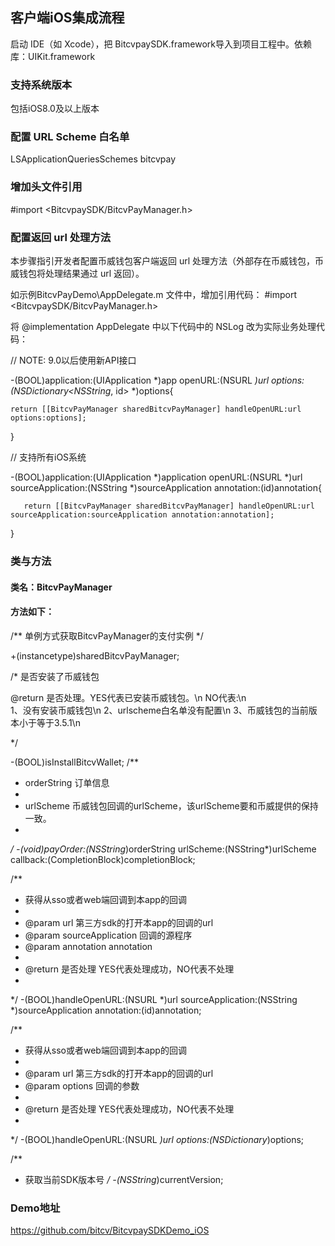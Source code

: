 ## 客户端iOS集成流程
启动 IDE（如 Xcode），把 BitcvpaySDK.framework导入到项目工程中。依赖库：UIKit.framework

### 支持系统版本
包括iOS8.0及以上版本

### 配置 URL Scheme 白名单
<key>LSApplicationQueriesSchemes</key>
	<array>
		<string>bitcvpay</string>
	</array>

### 增加头文件引用
#import <BitcvpaySDK/BitcvPayManager.h>

### 配置返回 url 处理方法
本步骤指引开发者配置币威钱包客户端返回 url 处理方法（外部存在币威钱包，币威钱包将处理结果通过 url 返回）。

如示例BitcvPayDemo\AppDelegate.m 文件中，增加引用代码：
#import <BitcvpaySDK/BitcvPayManager.h>

将 @implementation AppDelegate 中以下代码中的 NSLog 改为实际业务处理代码：

// NOTE: 9.0以后使用新API接口

-(BOOL)application:(UIApplication *)app openURL:(NSURL *)url options:(NSDictionary<NSString*, id> *)options{

    return [[BitcvPayManager sharedBitcvPayManager] handleOpenURL:url options:options];
}

// 支持所有iOS系统

-(BOOL)application:(UIApplication *)application openURL:(NSURL *)url sourceApplication:(NSString *)sourceApplication annotation:(id)annotation{
    
       return [[BitcvPayManager sharedBitcvPayManager] handleOpenURL:url sourceApplication:sourceApplication annotation:annotation];
}


### 类与方法
#### 类名：BitcvPayManager

#### 方法如下：

/**
  单例方式获取BitcvPayManager的支付实例
*/

+(instancetype)sharedBitcvPayManager;

/*
  是否安装了币威钱包
  
  @return 是否处理。YES代表已安装币威钱包。\n
		  NO代表:\n  
		  1、没有安装币威钱包\n
                  2、urlscheme白名单没有配置\n
		  3、币威钱包的当前版本小于等于3.5.1\n

 */

-(BOOL)isInstallBitcvWallet;
/**
 *  orderString 订单信息
 *
 *  urlScheme 币威钱包回调的urlScheme，该urlScheme要和币威提供的保持一致。
 *
 */
-(void)payOrder:(NSString*)orderString urlScheme:(NSString*)urlScheme callback:(CompletionBlock)completionBlock;

/**
 *  获得从sso或者web端回调到本app的回调
 *
 *  @param url               第三方sdk的打开本app的回调的url
 *  @param sourceApplication 回调的源程序
 *  @param annotation        annotation
 *
 *  @return 是否处理  YES代表处理成功，NO代表不处理
 *
 */
-(BOOL)handleOpenURL:(NSURL *)url sourceApplication:(NSString *)sourceApplication annotation:(id)annotation;

/**
 *  获得从sso或者web端回调到本app的回调
 *
 *  @param url     第三方sdk的打开本app的回调的url
 *  @param options 回调的参数
 *
 *  @return 是否处理  YES代表处理成功，NO代表不处理
 *
 */
-(BOOL)handleOpenURL:(NSURL *)url options:(NSDictionary*)options;

/**
 *  获取当前SDK版本号
 */
-(NSString*)currentVersion;

### Demo地址
https://github.com/bitcv/BitcvpaySDKDemo_iOS

